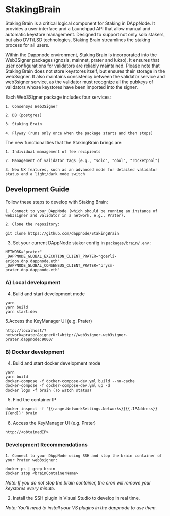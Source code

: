 # StakingBrain

Staking Brain is a critical logical component for Staking in DAppNode. It provides a user interface and a Launchpad API that allow manual and automatic keystore management. Designed to support not only solo stakers, but also DVT/LSD technologies, Staking Brain streamlines the staking process for all users.

Within the Dappnode environment, Staking Brain is incorporated into the Web3Signer packages (gnosis, mainnet, prater and lukso). It ensures that user configurations for validators are reliably maintained. Please note that Staking Brain does not store keystores itself, but ensures their storage in the web3signer. It also maintains consistency between the validator service and web3signer service, as the validator must recognize all the pubkeys of validators whose keystores have been imported into the signer.

Each Web3Signer package includes four services:

    1. ConsenSys Web3Signer

    2. DB (postgres)

    3. Staking Brain

    4. Flyway (runs only once when the package starts and then stops)

The new functionalities that the StakingBrain brings are:

    1. Individual management of fee recipients

    2. Management of validator tags (e.g., "solo", "obol", "rocketpool")

    3. New UX features, such as an advanced mode for detailed validator status and a light/dark mode switch

## Development Guide

Follow these steps to develop with Staking Brain:

    1. Connect to your DAppNode (which should be running an instance of web3signer and validator in a network, e.g., Prater).

    2. Clone the repository:

```
git clone https://github.com/dappnode/StakingBrain
```

3. Set your current DAppNode staker config in `packages/brain/.env` :

```
NETWORK="prater"
_DAPPNODE_GLOBAL_EXECUTION_CLIENT_PRATER="goerli-erigon.dnp.dappnode.eth"
_DAPPNODE_GLOBAL_CONSENSUS_CLIENT_PRATER="prysm-prater.dnp.dappnode.eth"
```

### A) Local development

4. Build and start development mode

```
yarn
yarn build
yarn start:dev
```

5.Access the KeyManager UI (e.g. Prater)

```
http://localhost/?network=prater&signerUrl=http://web3signer.web3signer-prater.dappnode:9000/
```

### B) Docker development

4. Build and start docker development mode

```
yarn
yarn build
docker-compose -f docker-compose-dev.yml build --no-cache
docker-compose -f docker-compose-dev.yml up -d
docker logs -f brain (To watch status)
```

5. Find the container IP

```
docker inspect -f '{{range.NetworkSettings.Networks}}{{.IPAddress}}{{end}}' brain
```

6. Access the KeyManager UI (e.g. Prater)

```
http://<obtainedIP>
```

### Development Recommendations

    1. Connect to your DAppNode using SSH and stop the brain container of your Prater web3signer:

```
docker ps | grep brain
docker stop <brainContainerName>
```

_Note: If you do not stop the brain container, the cron will remove your keystores every minute._

2. Install the SSH plugin in Visual Studio to develop in real time.

_Note: You'll need to install your VS plugins in the dappnode to use them._
